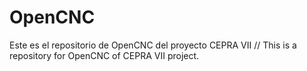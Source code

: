 OpenCNC
=======

Este es el repositorio de OpenCNC del proyecto CEPRA VII // This is a repository for OpenCNC of CEPRA VII project.
